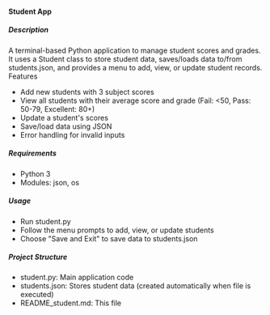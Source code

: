 #### Student App
##### Description
A terminal-based Python application to manage student scores and grades. It uses a Student class to store student data, saves/loads data to/from students.json, and provides a menu to add, view, or update student records.
Features

- Add new students with 3 subject scores
- View all students with their average score and grade (Fail: <50, Pass: 50-79, Excellent: 80+)
- Update a student's scores
- Save/load data using JSON
- Error handling for invalid inputs

##### Requirements

- Python 3
- Modules: json, os

##### Usage

- Run student.py
- Follow the menu prompts to add, view, or update students
- Choose "Save and Exit" to save data to students.json

##### Project Structure

- student.py: Main application code
- students.json: Stores student data (created automatically when file is executed)
- README_student.md: This file

